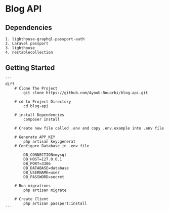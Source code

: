 # Blog API

## Dependencies

    1. lighthouse-graphql-passport-auth
    2. Laravel passport
    3. lighthouse
    4. nestablecollection

## Getting Started

    ```
    diff
        # Clone The Project
            git clone https://github.com/Ayoub-Bouarbi/blog-api.git

        # cd to Project Directory
            cd blog-api

        # install Dependencies
            composer install

        # Create new file called .env and copy .env.example into .env file

        # Generate APP_KEY
            php artisan key:generat
        # Configure Database in .env file

            DB_CONNECTION=mysql
            DB_HOST=127.0.0.1
            DB_PORT=3306
            DB_DATABASE=database
            DB_USERNAME=user
            DB_PASSWORD=secret    

        # Run migrations
            php artisan migrate

        # Create Client
            php artisan passport:install
    ```
